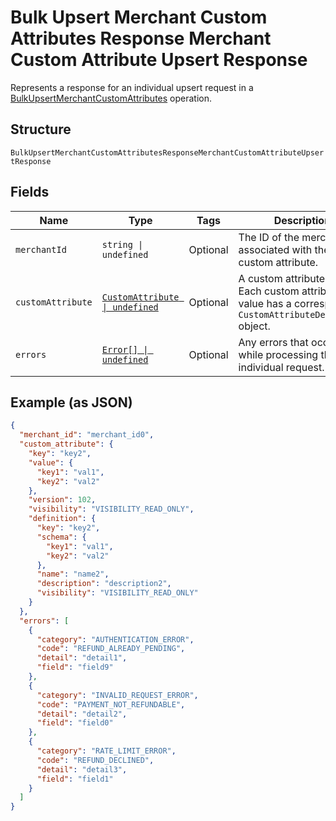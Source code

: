 
# Bulk Upsert Merchant Custom Attributes Response Merchant Custom Attribute Upsert Response

Represents a response for an individual upsert request in a [BulkUpsertMerchantCustomAttributes](../../doc/api/merchant-custom-attributes.md#bulk-upsert-merchant-custom-attributes) operation.

## Structure

`BulkUpsertMerchantCustomAttributesResponseMerchantCustomAttributeUpsertResponse`

## Fields

| Name | Type | Tags | Description |
|  --- | --- | --- | --- |
| `merchantId` | `string \| undefined` | Optional | The ID of the merchant associated with the custom attribute. |
| `customAttribute` | [`CustomAttribute \| undefined`](../../doc/models/custom-attribute.md) | Optional | A custom attribute value. Each custom attribute value has a corresponding<br>`CustomAttributeDefinition` object. |
| `errors` | [`Error[] \| undefined`](../../doc/models/error.md) | Optional | Any errors that occurred while processing the individual request. |

## Example (as JSON)

```json
{
  "merchant_id": "merchant_id0",
  "custom_attribute": {
    "key": "key2",
    "value": {
      "key1": "val1",
      "key2": "val2"
    },
    "version": 102,
    "visibility": "VISIBILITY_READ_ONLY",
    "definition": {
      "key": "key2",
      "schema": {
        "key1": "val1",
        "key2": "val2"
      },
      "name": "name2",
      "description": "description2",
      "visibility": "VISIBILITY_READ_ONLY"
    }
  },
  "errors": [
    {
      "category": "AUTHENTICATION_ERROR",
      "code": "REFUND_ALREADY_PENDING",
      "detail": "detail1",
      "field": "field9"
    },
    {
      "category": "INVALID_REQUEST_ERROR",
      "code": "PAYMENT_NOT_REFUNDABLE",
      "detail": "detail2",
      "field": "field0"
    },
    {
      "category": "RATE_LIMIT_ERROR",
      "code": "REFUND_DECLINED",
      "detail": "detail3",
      "field": "field1"
    }
  ]
}
```

